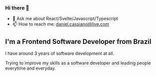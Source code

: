 ### Hi there 👋

- 💬 Ask me about React/Svelte/Javascript/Typescript
- 📫 How to reach me: daniel.cassiano@live.com

## I'm a Frontend Software Developer from Brazil

I have around 3 years of software development at all.

Trying to improve my skills as a software developer and leading people everytime and everyday.
